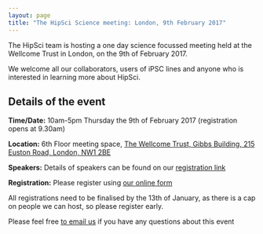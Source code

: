 ```yaml
---
layout: page
title: "The HipSci Science meeting: London, 9th February 2017"
---
```


The HipSci team is hosting a one day science focussed meeting held at the Wellcome Trust in London, on the 9th of February 2017.

We welcome all our collaborators, users of iPSC lines and anyone who is interested in learning more about HipSci.

Details of the event
--------------------

**Time/Date:** 10am-5pm Thursday the 9th of February 2017 (registration opens at 9.30am)

**Location:** 6th Floor meeting space, [The Wellcome Trust, Gibbs Building, 215 Euston Road, London, NW1 2BE](https://www.google.co.uk/maps/place/Wellcome+Trust/@51.5257861,-0.1364583,17z/data=!4m5!3m4!1s0x0:0x8d0b599119134025!8m2!3d51.525706!4d-0.1350206)

**Speakers:** Details of speakers can be found on our [registration link](https://goo.gl/forms/uyEvdsIphedadgQ23)

**Registration:** Please register using [our online form](https://goo.gl/forms/uyEvdsIphedadgQ23)

All registrations need to be finalised by the 13th of January, as there is a cap on people we can host, so please register early.

Please feel free [to email us](mailto:hipsci@ebi.ac.uk) if you have any questions about this event 
